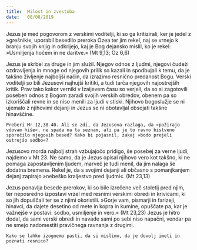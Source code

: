 ```yaml
---
title:  Milost in zvestoba
date:   08/08/2019
---
```


Jezus je med pogovorom z verskimi voditelji, ki so ga kritizirali, ker je jedel z »grešniki«, uporabil besedilo preroka Ozea ter jim rekel, naj se vrnejo k branju svojih knjig in odkrijejo, kaj je Bog dejansko mislil, ko je rekel: »Usmiljenja hočem in ne daritve.« (Mt 9,13; Oz 6,6)

Jezus je skrbel za druge in jim služil. Njegov odnos z ljudmi, njegovi čudeži ozdravljenja in mnoge od njegovih prilik so kazali in spodbujali k temu, da je takšno življenje najboljši način, da izrazimo resnično predanost Bogu. Verski voditelji so bili Jezusovi najhujši kritiki, a tudi tarča njegovih najostrejših kritik. Prav tako kakor verniki v Izaijevem času so verjeli, da so si zagotovili poseben odnos z Bogom zaradi svojih verskih obredov, obenem pa so izkoriščali revne in se niso menili za ljudi v stiski. Njihovo bogoslužje se ni ujemalo z njihovimi dejanji in Jezus se ni obotavljal obsojati takšne hinavščine.

`Preberi Mr 12,38-40. Ali se zdi, da Jezusova razlaga, da »požirajo vdovam hiše«, ne spada na ta seznam, ali pa je to ravno bistveno sporočilo njegovih besed? Kako bi pojasnil, zakaj »bodo prejeli ostrejšo sodbo«?`

Jezusovo morda najbolj strah vzbujajočo pridigo, še posebej za verne ljudi, najdemo v Mt 23. Ne samo, da je Jezus opisal njihovo vero kot takšno, ki ne pomaga zapostavljenim ljudem, marveč je tudi menil, da jim nalaga še dodatna bremena. Rekel je, da s svojimi dejanji ali občasno s pomanjkanjem dejanj zapirajo »nebeško kraljestvo pred ljudmi«. (Mt 23,13)

Jezus ponavlja besede prerokov, ki so bile izrečene več stoletij pred njim, ter neposredno izpostavi vrzel med resnimi verskimi obredi in krivicami, ki so jih dopuščali ter se z njimi okoristili. »Gorje vam, pismarji in farizeji, hinavci, da dajete desetino od mete in kopra in kumine, opuščate pa, kar je važnejše v postavi: sodbo, usmiljenje in vero.« (Mt 23,23) Jezus je hitro dodal, da sami verski obredi in navade sami po sebi niso napačni, vendar pa ne smejo nadomestiti pravičnega ravnanja z drugimi.

`Kako se lahko izognemo pasti, da si mislimo, da je dovolj imeti in poznati resnico?`